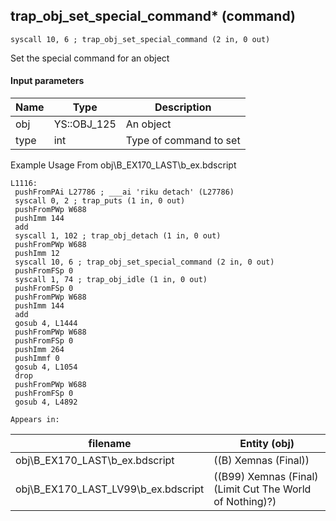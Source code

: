 ## trap_obj_set_special_command* (command)

`syscall 10, 6 ; trap_obj_set_special_command (2 in, 0 out)`

Set the special command for an object

#### Input parameters
| Name | Type | Description
|------|------|------------
| obj   | YS::OBJ_125   | An object
| type   | int   | Type of command to set


Example Usage From obj\B_EX170_LAST\b_ex.bdscript
```plaintext
L1116:
 pushFromPAi L27786 ; ___ai 'riku detach' (L27786)
 syscall 0, 2 ; trap_puts (1 in, 0 out)
 pushFromPWp W688
 pushImm 144
 add 
 syscall 1, 102 ; trap_obj_detach (1 in, 0 out)
 pushFromPWp W688
 pushImm 12
 syscall 10, 6 ; trap_obj_set_special_command (2 in, 0 out)
 pushFromFSp 0
 syscall 1, 74 ; trap_obj_idle (1 in, 0 out)
 pushFromFSp 0
 pushFromPWp W688
 pushImm 144
 add 
 gosub 4, L1444
 pushFromPWp W688
 pushFromFSp 0
 pushImm 264
 pushImmf 0
 gosub 4, L1054
 drop 
 pushFromPWp W688
 pushFromFSp 0
 gosub 4, L4892
```





	Appears in:
| filename | Entity (obj)
|----------|-------------
| obj\B_EX170_LAST\b_ex.bdscript       | ((B) Xemnas (Final))          
| obj\B_EX170_LAST_LV99\b_ex.bdscript       | ((B99) Xemnas (Final) (Limit Cut The World of Nothing)?)          



